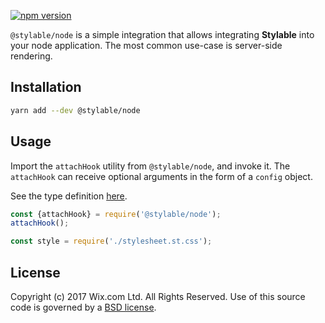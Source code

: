 [![npm version](https://img.shields.io/npm/v/@stylable/node.svg)](https://www.npmjs.com/package/@stylable/node)

`@stylable/node` is a simple integration that allows integrating **Stylable** into your node application. The most common use-case is server-side rendering.

## Installation

```sh
yarn add --dev @stylable/node
```
## Usage
Import the `attachHook` utility from `@stylable/node`, and invoke it.
The `attachHook` can receive optional arguments in the form of a `config` object. 

See the type definition [here](https://github.com/wix/stylable/blob/master/packages/stylable-node/src/require-hook.ts#L5).

```ts
const {attachHook} = require('@stylable/node');
attachHook();

const style = require('./stylesheet.st.css');
```
## License

Copyright (c) 2017 Wix.com Ltd. All Rights Reserved. Use of this source code is governed by a [BSD license](./LICENSE).

